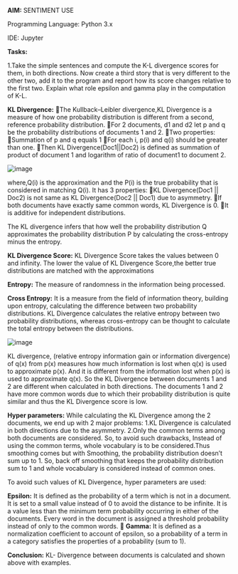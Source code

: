 **AIM:** SENTIMENT USE

Programming Language: Python 3.x

IDE: Jupyter

**Tasks:** 

1.Take the simple sentences and compute the K-L divergence scores for them, in both directions.
Now create a third story that is very different to the other two, add it to the program and report how its score changes relative to the first two.
Explain what role epsilon and gamma play in the computation of K-L.

**KL Divergence:**
The Kullback–Leibler divergence,KL Divergence is a measure of how one probability distribution is different from a second, reference probability distribution.
For 2 documents, d1 and d2 let p and q be the probability distributions of documents 1 and 2.
Two properties:
Summation of p and q equals 1
For each i, p(i) and q(i) should be greater than one.
Then KL Divergence(Doc1||Doc2) is defined as summation of product of document 1 and logarithm of ratio of document1 to document 2.

![image](https://user-images.githubusercontent.com/38240162/72674045-1dda1f80-3a6a-11ea-9b9f-a092fe001d26.png)

where,Q(i) is the approximation and the P(i) is the true probability that is considered in matching Q(i).
It has 3 properties:
	KL Divergence(Doc1 || Doc2) is not same as KL Divergence(Doc2 || Doc1) due to asymmetry.
	If both documents have exactly same common words, KL Divergence is 0.
	It is additive for independent distributions.

The KL divergence infers that how well the probability distribution Q approximates the probability distribution P by calculating the cross-entropy minus the entropy.

**KL Divergence Score:** KL Divergence Score takes the values between 0 and infinity. The lower the value of KL Divergence Score,the better true distributions are matched with the approximations

**Entropy:** The measure of randomness in the information being processed.

**Cross Entropy:** It is a measure from the field of information theory, building upon entropy, calculating the difference between two probability distributions. 
KL Divergence calculates the relative entropy between two probability distributions, whereas cross-entropy can be thought to calculate the total entropy between the distributions.

![image](https://user-images.githubusercontent.com/38240162/72674052-34807680-3a6a-11ea-91dd-03ffa256085a.png)

KL divergence, (relative entropy information gain or information divergence) of q(x) from p(x) measures how much information is lost when q(x) is used to approximate p(x). And it is different from the information lost when p(x) is used to approximate q(x). So the KL Divergence between documents 1 and 2 are different when calculated in both directions.
The documents 1 and 2 have more common words due to which their probability distribution is quite similar and thus the KL Divergence score is low.

**Hyper parameters:** 
While calculating the KL Divergence among the 2 documents, we end up with 2 major problems:
1.KL Divergence is calculated in both directions due to the asymmetry.
2.Only the common terms among both documents are considered.
So, to avoid such drawbacks, Instead of using the common terms, whole vocabulary is to be considered.Thus smoothing comes but with Smoothing, the probability distribution doesn’t sum up to 1. So, back off smoothing that keeps the probability distribution sum to 1 and whole vocabulary is considered instead of common ones.

To avoid such values of KL Divergence, hyper parameters are used:

**Epsilon:** It is defined as the probability of a term which is not in a document. It is set to a small value instead of 0 to avoid the distance to be infinite. It is a value less than the minimum term probability occurring in either of the documents. Every word in the document is assigned a threshold probability instead of only to the common words.
	
**Gamma:** It is defined as a normalization coefficient to account of epsilon, so a probability of a term in a category satisfies the properties of a probability (sum to 1).

**Conclusion:** KL- Divergence between documents is calculated and shown above with examples.
